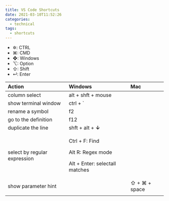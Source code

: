 ```yaml
---
title: VS Code Shortcuts
date: 2021-03-10T11:52:26
categories:
  - technical
tags:
  - shortcuts
---
```



* ✲: CTRL
* ⌘: CMD
* ❖: Windows
* ⌥: Option
* ⇧: Shift
* ↵: Enter

<table>
  <thead>
    <tr>
      <th style="text-align:left">Action</th>
      <th style="text-align:left">Windows</th>
      <th style="text-align:left">Mac</th>
    </tr>
  </thead>
  <tbody>
    <tr>
      <td style="text-align:left">column select</td>
      <td style="text-align:left">alt + shft + mouse</td>
      <td style="text-align:left"></td>
    </tr>
    <tr>
      <td style="text-align:left">show terminal window</td>
      <td style="text-align:left">ctrl + `</td>
      <td style="text-align:left"></td>
    </tr>
    <tr>
      <td style="text-align:left">rename a symbol</td>
      <td style="text-align:left">f2</td>
      <td style="text-align:left"></td>
    </tr>
    <tr>
      <td style="text-align:left">go to the definition</td>
      <td style="text-align:left">f12</td>
      <td style="text-align:left"></td>
    </tr>
    <tr>
      <td style="text-align:left">duplicate the line</td>
      <td style="text-align:left">shft + alt + <b>&#x2193;</b>
      </td>
      <td style="text-align:left"></td>
    </tr>
    <tr>
      <td style="text-align:left">select by regular expression</td>
      <td style="text-align:left">
        <p>Ctrl + F: Find</p>
        <p>Alt R: Regex mode</p>
        <p>Alt + Enter: selectall matches</p>
      </td>
      <td style="text-align:left"></td>
    </tr>
    <tr>
      <td style="text-align:left">show parameter hint</td>
      <td style="text-align:left"></td>
      <td style="text-align:left">&#x21E7; + &#x2318; + space</td>
    </tr>
    <tr>
      <td style="text-align:left"></td>
      <td style="text-align:left"></td>
      <td style="text-align:left"></td>
    </tr>
  </tbody>
</table>




